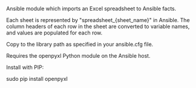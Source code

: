 Ansible module which imports an Excel spreadsheet to Ansible facts. 

Each sheet is represented by "spreadsheet_{sheet_name}" in Ansible.  The column headers of each row in the sheet are converted to variable names,  and values are populated for each row.  

Copy to the library path as specified in your ansible.cfg file.

Requires the openpyxl Python module on the Ansible host.  

Install with PIP:

sudo pip install openpyxl


 
